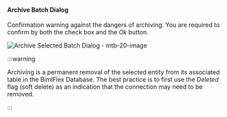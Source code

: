 #### Archive Batch Dialog

Confirmation warning against the dangers of archiving.  You are required to confirm by both the check box and the *Ok* button.

![Archive Selected Batch Dialog - mtb-20-image](/img/bimlflex/bimlflex-app-dialog-archive-batch.png "Archive Selected Batch Dialog")



:::warning

Archiving is a permanent removal of the selected entity from its associated table in the BimlFlex Database. The best practice is to first use the *Deleted* flag (soft delete) as an indication that the connection may need to be removed.

:::

